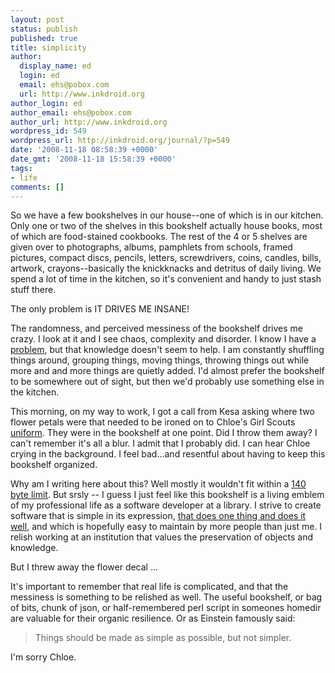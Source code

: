 ```yaml
---
layout: post
status: publish
published: true
title: simplicity
author:
  display_name: ed
  login: ed
  email: ehs@pobox.com
  url: http://www.inkdroid.org
author_login: ed
author_email: ehs@pobox.com
author_url: http://www.inkdroid.org
wordpress_id: 549
wordpress_url: http://inkdroid.org/journal/?p=549
date: '2008-11-18 08:58:39 +0000'
date_gmt: '2008-11-18 15:58:39 +0000'
tags:
- life
comments: []
---
```


<p>So we have a few bookshelves in our house--one of which is in our kitchen. Only one or two of the shelves in this bookshelf actually house books, most of which are food-stained cookbooks. The rest of the 4 or 5 shelves are given over to photographs, albums, pamphlets from schools, framed pictures, compact discs, pencils, letters, screwdrivers, coins, candles, bills, artwork, crayons--basically the knickknacks and detritus of daily living. We spend a lot of time in the kitchen, so it's convenient and handy to just stash stuff there.</p>
<p>The only problem is IT DRIVES ME INSANE!</p>
<p>The randomness, and perceived messiness of the bookshelf drives me crazy.  I look at it and I see chaos, complexity and disorder. I know I have a <a href="http://en.wikipedia.org/wiki/Obsessive-compulsive_disorder">problem</a>, but that knowledge doesn't seem to help. I am constantly shuffling things around, grouping things, moving things, throwing things out while more and and more things are quietly added. I'd almost prefer the bookshelf to be somewhere out of sight, but then we'd probably use something else in the kitchen. </p>
<p>This morning, on my way to work, I got a call from Kesa asking where two flower petals were that needed to be ironed on to Chloe's Girl Scouts <a href="http://www.girlscouts.org/program/gs_central/insignia/where_to_place/daisy/">uniform</a>. They were in the bookshelf at one point. Did I throw them away? I can't remember it's all a blur. I admit that I probably did. I can hear Chloe crying in the background. I feel bad...and resentful about having to keep this bookshelf organized.</p>
<p>Why am I writing here about this? Well mostly it wouldn't fit within a <a href="http://twitter.com/edsu">140 byte limit</a>. But srsly -- I guess I just feel like this bookshelf is a living emblem of my professional life as a software developer at a library.  I strive to create software that is simple in its expression, <a href="http://en.wikipedia.org/wiki/Unix_philosophy">that does one thing and does it well</a>, and which is hopefully easy to maintain by more people than just me. I relish working at an institution that values the preservation of objects and knowledge. </p>
<p>But I threw away the flower decal ...</p>
<p>It's important to remember that real life is complicated, and that the messiness is something to be relished as well. The useful bookshelf, or bag of bits, chunk of json, or half-remembered perl script in someones homedir are valuable for their organic resilience. Or as Einstein famously said:</p>
<blockquote><p>Things should be made as simple as possible, but not simpler.</p></blockquote>
<p>I'm sorry Chloe.</p>
